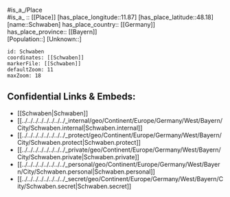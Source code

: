 ﻿---
location: [48.18,11.87] 
mapzoom: [7,12] 
mapmarker: city 
type: City
tags:
- geo/City


SpocWebEntityId: 34085
isDeleted: false
confidential: public

---
#is_a_/Place  
#is_a_ :: [[Place]] 
[has_place_longitude::11.87] 
[has_place_latitude::48.18] 
[name::Schwaben] 
has_place_country:: [[Germany]]  
has_place_province:: [[Bayern]]  
[Population::] 
[Unknown::] 


```leaflet
id: Schwaben
coordinates: [[Schwaben]] 
markerFile: [[Schwaben]] 
defaultZoom: 11 
maxZoom: 18
```


## Confidential Links & Embeds: 
- [[Schwaben|Schwaben]]  
- [[../../../../../../../../_internal/geo/Continent/Europe/Germany/West/Bayern/City/Schwaben.internal|Schwaben.internal]] 
- [[../../../../../../../../_protect/geo/Continent/Europe/Germany/West/Bayern/City/Schwaben.protect|Schwaben.protect]] 
- [[../../../../../../../../_private/geo/Continent/Europe/Germany/West/Bayern/City/Schwaben.private|Schwaben.private]] 
- [[../../../../../../../../_personal/geo/Continent/Europe/Germany/West/Bayern/City/Schwaben.personal|Schwaben.personal]] 
- [[../../../../../../../../_secret/geo/Continent/Europe/Germany/West/Bayern/City/Schwaben.secret|Schwaben.secret]] 
